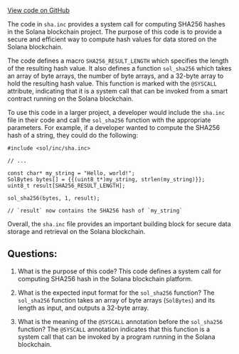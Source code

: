 [View code on GitHub](https://github.com/solana-labs/solana/blob/master/sdk/bpf/c/inc/sol/inc/sha.inc)

The code in `sha.inc` provides a system call for computing SHA256 hashes in the Solana blockchain project. The purpose of this code is to provide a secure and efficient way to compute hash values for data stored on the Solana blockchain. 

The code defines a macro `SHA256_RESULT_LENGTH` which specifies the length of the resulting hash value. It also defines a function `sol_sha256` which takes an array of byte arrays, the number of byte arrays, and a 32-byte array to hold the resulting hash value. This function is marked with the `@SYSCALL` attribute, indicating that it is a system call that can be invoked from a smart contract running on the Solana blockchain.

To use this code in a larger project, a developer would include the `sha.inc` file in their code and call the `sol_sha256` function with the appropriate parameters. For example, if a developer wanted to compute the SHA256 hash of a string, they could do the following:

```
#include <sol/inc/sha.inc>

// ...

const char* my_string = "Hello, world!";
SolBytes bytes[] = {{(uint8_t*)my_string, strlen(my_string)}};
uint8_t result[SHA256_RESULT_LENGTH];

sol_sha256(bytes, 1, result);

// `result` now contains the SHA256 hash of `my_string`
```

Overall, the `sha.inc` file provides an important building block for secure data storage and retrieval on the Solana blockchain.
## Questions: 
 1. What is the purpose of this code?
   This code defines a system call for computing SHA256 hash in the Solana blockchain platform.

2. What is the expected input format for the `sol_sha256` function?
   The `sol_sha256` function takes an array of byte arrays (`SolBytes`) and its length as input, and outputs a 32-byte array.

3. What is the meaning of the `@SYSCALL` annotation before the `sol_sha256` function?
   The `@SYSCALL` annotation indicates that this function is a system call that can be invoked by a program running in the Solana blockchain.